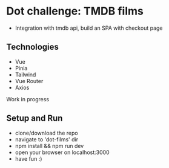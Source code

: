 # Dot challenge: TMDB films
- Integration with tmdb api, build an SPA with checkout page


## Technologies

- Vue
- Pinia
- Tailwind
- Vue Router
- Axios

Work in progress

## Setup and Run
- clone/download the repo
- navigate to 'dot-films' dir
- npm install && npm run dev
- open your browser on localhost:3000
- have fun :)
